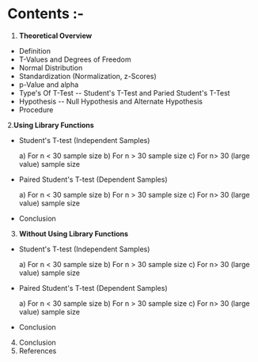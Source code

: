 # **Contents :-**

1. **Theoretical Overview**

* Definition
* T-Values and Degrees of Freedom
* Normal Distribution
* Standardization (Normalization, z-Scores)
* p-Value and alpha 
* Type's Of T-Test -- Student's T-Test and Paried Student's T-Test
* Hypothesis -- Null Hypothesis and Alternate Hypothesis
* Procedure

2.**Using Library Functions**

* Student's T-test (Independent Samples)

    a) For n < 30 sample size
    b) For n > 30 sample size
    c) For n> 30 (large value) sample size
* Paired Student's T-test (Dependent Samples) 

    a) For n < 30 sample size
    b) For n > 30 sample size
    c) For n> 30 (large value) sample size
* Conclusion
    
3. **Without Using Library Functions**

* Student's T-test (Independent Samples) 

    a) For n < 30 sample size
    b) For n > 30 sample size
    c) For n> 30 (large value) sample size
* Paired Student's T-test (Dependent Samples) 

    a) For n < 30 sample size
    b) For n > 30 sample size
    c) For n> 30 (large value) sample size 
* Conclusion

4. Conclusion
5. References
